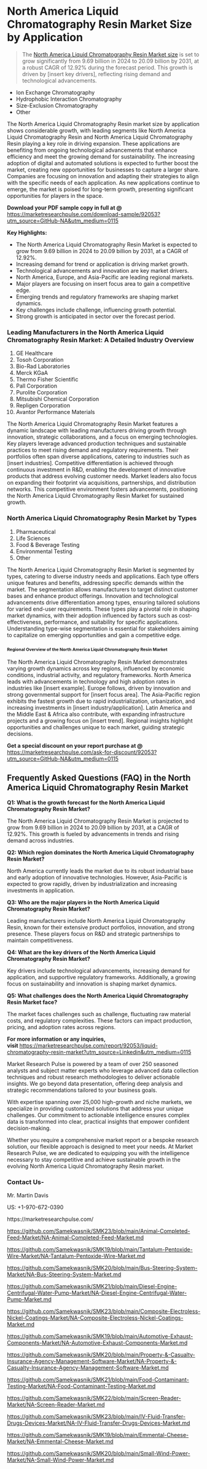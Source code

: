 <h1>North America Liquid Chromatography Resin Market&nbsp;Size by Application</h1><blockquote><p>The <a href="https://marketresearchpulse.com/download-sample/92053?utm_source=GitHub-NA&amp;utm_medium=0115">North America Liquid Chromatography Resin Market size</a> is set to grow significantly from 9.69 billion in 2024 to 20.09 billion by 2031, at a robust CAGR of 12.92% during the forecast period. This growth is driven by [insert key drivers], reflecting rising demand and technological advancements.</p></blockquote><ul><li>Ion Exchange Chromatography<li> Hydrophobic Interaction Chromatography<li> Size-Exclusion Chromatography<li> Other</li></ul><p>The North America Liquid Chromatography Resin market size by application shows considerable growth, with leading segments like North America Liquid Chromatography Resin and North America Liquid Chromatography Resin playing a key role in driving expansion. These applications are benefiting from ongoing technological advancements that enhance efficiency and meet the growing demand for sustainability. The increasing adoption of digital and automated solutions is expected to further boost the market, creating new opportunities for businesses to capture a larger share. Companies are focusing on innovation and adapting their strategies to align with the specific needs of each application. As new applications continue to emerge, the market is poised for long-term growth, presenting significant opportunities for players in the space.</p><p><strong>Download your PDF sample copy in full at @ </strong><a href="https://marketresearchpulse.com/download-sample/92053?utm_source=GitHub-NA&amp;utm_medium=0115">https://marketresearchpulse.com/download-sample/92053?utm_source=GitHub-NA&amp;utm_medium=0115</a></p><p><strong>Key Highlights: </strong></p><ul><li>The North America Liquid Chromatography Resin Market is expected to grow from 9.69 billion in 2024 to 20.09 billion by 2031, at a CAGR of 12.92%.</li><li>Increasing demand for trend or application is driving market growth.</li><li>Technological advancements and innovation are key market drivers.</li><li>North America, Europe, and Asia-Pacific are leading regional markets.</li><li>Major players are focusing on insert focus area to gain a competitive edge.</li><li>Emerging trends and regulatory frameworks are shaping market dynamics.</li><li>Key challenges include challenge, influencing growth potential.</li><li>Strong growth is anticipated in sector over the forecast period.</li></ul><h3>Leading Manufacturers in the North America Liquid Chromatography Resin Market: A Detailed Industry Overview</h3><ol><li>GE Healthcare</li><li>Tosoh Corporation</li><li>Bio-Rad Laboratories</li><li>Merck KGaA</li><li>Thermo Fisher Scientific</li><li>Pall Corporation</li><li>Purolite Corporation</li><li>Mitsubishi Chemical Corporation</li><li>Repligen Corporation</li><li>Avantor Performance Materials</li></ol><div class="flex max-w-full flex-col flex-grow"><div class="min-h-8 text-message flex w-full flex-col items-end gap-2 whitespace-normal break-words [.text-message+&amp;]:mt-5" dir="auto" data-message-author-role="assistant" data-message-id="fd8432e4-4910-450d-b182-61b7bfb0a01f" data-message-model-slug="gpt-4o"><div class="flex w-full flex-col gap-1 empty:hidden first:pt-[3px]"><div class="markdown prose w-full break-words dark:prose-invert light"><p>The North America Liquid Chromatography Resin Market features a dynamic landscape with leading manufacturers driving growth through innovation, strategic collaborations, and a focus on emerging technologies. Key players leverage advanced production techniques and sustainable practices to meet rising demand and regulatory requirements. Their portfolios often span diverse applications, catering to industries such as [insert industries]. Competitive differentiation is achieved through continuous investment in R&amp;D, enabling the development of innovative products that address evolving customer needs. Market leaders also focus on expanding their footprint via acquisitions, partnerships, and distribution networks. This competitive environment fosters advancements, positioning the North America Liquid Chromatography Resin Market for sustained growth.</p></div></div></div></div><h3>North America Liquid Chromatography Resin Market by Types</h3><ol><li>Pharmaceutical<li> Life Sciences<li> Food & Beverage Testing<li> Environmental Testing<li> Other</li></ol><div class="flex max-w-full flex-col flex-grow"><div class="min-h-8 text-message flex w-full flex-col items-end gap-2 whitespace-normal break-words [.text-message+&amp;]:mt-5" dir="auto" data-message-author-role="assistant" data-message-id="084470be-0bb7-4664-bddf-5156b4f41249" data-message-model-slug="gpt-4o-mini"><div class="flex w-full flex-col gap-1 empty:hidden first:pt-[3px]"><div class="markdown prose w-full break-words dark:prose-invert light"><p>The North America Liquid Chromatography Resin Market is segmented by types, catering to diverse industry needs and applications. Each type offers unique features and benefits, addressing specific demands within the market. The segmentation allows manufacturers to target distinct customer bases and enhance product offerings. Innovation and technological advancements drive differentiation among types, ensuring tailored solutions for varied end-user requirements. These types play a pivotal role in shaping market dynamics, with their adoption influenced by factors such as cost-effectiveness, performance, and suitability for specific applications. Understanding type-wise segmentation is essential for stakeholders aiming to capitalize on emerging opportunities and gain a competitive edge.</p></div></div></div></div><h3><span style="font-size: 11px;">Regional Overview of the North America Liquid Chromatography Resin Market</span></h3><div class="flex max-w-full flex-col flex-grow"><div class="min-h-8 text-message flex w-full flex-col items-end gap-2 whitespace-normal break-words [.text-message+&amp;]:mt-5" dir="auto" data-message-author-role="assistant" data-message-id="e9038762-ce64-4e30-91c9-9bd413514231" data-message-model-slug="gpt-4o-mini"><div class="flex w-full flex-col gap-1 empty:hidden first:pt-[3px]"><div class="markdown prose w-full break-words dark:prose-invert light"><p>The North America Liquid Chromatography Resin Market demonstrates varying growth dynamics across key regions, influenced by economic conditions, industrial activity, and regulatory frameworks. North America leads with advancements in technology and high adoption rates in industries like [insert example]. Europe follows, driven by innovation and strong governmental support for [insert focus area]. The Asia-Pacific region exhibits the fastest growth due to rapid industrialization, urbanization, and increasing investments in [insert industry/application]. Latin America and the Middle East &amp; Africa also contribute, with expanding infrastructure projects and a growing focus on [insert trend]. Regional insights highlight opportunities and challenges unique to each market, guiding strategic decisions.</p></div></div></div></div><p><strong>Get a special discount on your report purchase at @ </strong><a href="https://marketresearchpulse.com/ask-for-discount/92053?utm_source=GitHub-NA&amp;utm_medium=0115">https://marketresearchpulse.com/ask-for-discount/92053?utm_source=GitHub-NA&amp;utm_medium=0115</a></p><h2>Frequently Asked Questions (FAQ) in the North America Liquid Chromatography Resin Market</h2><p><strong>Q1: What is the growth forecast for the North America Liquid Chromatography Resin Market?</strong></p><p>The North America Liquid Chromatography Resin Market is projected to grow from 9.69 billion in 2024 to 20.09 billion by 2031, at a CAGR of 12.92%. This growth is fueled by advancements in trends and rising demand across industries.</p><p><strong>Q2: Which region dominates the North America Liquid Chromatography Resin Market?</strong></p><p>North America currently leads the market due to its robust industrial base and early adoption of innovative technologies. However, Asia-Pacific is expected to grow rapidly, driven by industrialization and increasing investments in application.</p><p><strong>Q3: Who are the major players in the North America Liquid Chromatography Resin Market?</strong></p><p>Leading manufacturers include North America Liquid Chromatography Resin, known for their extensive product portfolios, innovation, and strong presence. These players focus on R&amp;D and strategic partnerships to maintain competitiveness.</p><p><strong>Q4: What are the key drivers of the North America Liquid Chromatography Resin Market?</strong></p><p>Key drivers include technological advancements, increasing demand for application, and supportive regulatory frameworks. Additionally, a growing focus on sustainability and innovation is shaping market dynamics.</p><p><strong>Q5: What challenges does the North America Liquid Chromatography Resin Market face?</strong></p><p>The market faces challenges such as challenge, fluctuating raw material costs, and regulatory complexities. These factors can impact production, pricing, and adoption rates across regions.</p><p><strong>For more information or any inquiries, visit&nbsp;</strong><a href="https://marketresearchpulse.com/report/92053/liquid-chromatography-resin-market?utm_source=Linkedin&utm_medium=0115">https://marketresearchpulse.com/report/92053/liquid-chromatography-resin-market?utm_source=Linkedin&utm_medium=0115</a></p><p>Market Research Pulse is powered by a team of over 250 seasoned analysts and subject matter experts who leverage advanced data collection techniques and robust research methodologies to deliver actionable insights. We go beyond data presentation, offering deep analysis and strategic recommendations tailored to your business goals.</p><p>With expertise spanning over 25,000 high-growth and niche markets, we specialize in providing customized solutions that address your unique challenges. Our commitment to actionable intelligence ensures complex data is transformed into clear, practical insights that empower confident decision-making.</p><p>Whether you require a comprehensive market report or a bespoke research solution, our flexible approach is designed to meet your needs. At Market Research Pulse, we are dedicated to equipping you with the intelligence necessary to stay competitive and achieve sustainable growth in the evolving North America Liquid Chromatography Resin market.</p><h3><strong>Contact Us-</strong></h3><p>Mr. Martin Davis</p><p>US: +1-970-672-0390</p><p>https://marketresearchpulse.com/</p><p><a href="https://github.com/Samekwasnik/SMK23/blob/main/Animal-Completed-Feed-Market/NA-Animal-Completed-Feed-Market.md">https://github.com/Samekwasnik/SMK23/blob/main/Animal-Completed-Feed-Market/NA-Animal-Completed-Feed-Market.md</a></p><p><a href="https://github.com/Samekwasnik/SMK19/blob/main/Tantalum-Pentoxide-Wire-Market/NA-Tantalum-Pentoxide-Wire-Market.md">https://github.com/Samekwasnik/SMK19/blob/main/Tantalum-Pentoxide-Wire-Market/NA-Tantalum-Pentoxide-Wire-Market.md</a></p><p><a href="https://github.com/Samekwasnik/SMK20/blob/main/Bus-Steering-System-Market/NA-Bus-Steering-System-Market.md">https://github.com/Samekwasnik/SMK20/blob/main/Bus-Steering-System-Market/NA-Bus-Steering-System-Market.md</a></p><p><a href="https://github.com/Samekwasnik/SMK21/blob/main/Diesel-Engine-Centrifugal-Water-Pump-Market/NA-Diesel-Engine-Centrifugal-Water-Pump-Market.md">https://github.com/Samekwasnik/SMK21/blob/main/Diesel-Engine-Centrifugal-Water-Pump-Market/NA-Diesel-Engine-Centrifugal-Water-Pump-Market.md</a></p><p><a href="https://github.com/Samekwasnik/SMK23/blob/main/Composite-Electroless-Nickel-Coatings-Market/NA-Composite-Electroless-Nickel-Coatings-Market.md">https://github.com/Samekwasnik/SMK23/blob/main/Composite-Electroless-Nickel-Coatings-Market/NA-Composite-Electroless-Nickel-Coatings-Market.md</a></p><p><a href="https://github.com/Samekwasnik/SMK19/blob/main/Automotive-Exhaust-Components-Market/NA-Automotive-Exhaust-Components-Market.md">https://github.com/Samekwasnik/SMK19/blob/main/Automotive-Exhaust-Components-Market/NA-Automotive-Exhaust-Components-Market.md</a></p><p><a href="https://github.com/Samekwasnik/SMK20/blob/main/Property-&-Casualty-Insurance-Agency-Management-Software-Market/NA-Property-&-Casualty-Insurance-Agency-Management-Software-Market.md">https://github.com/Samekwasnik/SMK20/blob/main/Property-&-Casualty-Insurance-Agency-Management-Software-Market/NA-Property-&-Casualty-Insurance-Agency-Management-Software-Market.md</a></p><p><a href="https://github.com/Samekwasnik/SMK21/blob/main/Food-Contaminant-Testing-Market/NA-Food-Contaminant-Testing-Market.md">https://github.com/Samekwasnik/SMK21/blob/main/Food-Contaminant-Testing-Market/NA-Food-Contaminant-Testing-Market.md</a></p><p><a href="https://github.com/Samekwasnik/SMK22/blob/main/Screen-Reader-Market/NA-Screen-Reader-Market.md">https://github.com/Samekwasnik/SMK22/blob/main/Screen-Reader-Market/NA-Screen-Reader-Market.md</a></p><p><a href="https://github.com/Samekwasnik/SMK23/blob/main/IV-Fluid-Transfer-Drugs-Devices-Market/NA-IV-Fluid-Transfer-Drugs-Devices-Market.md">https://github.com/Samekwasnik/SMK23/blob/main/IV-Fluid-Transfer-Drugs-Devices-Market/NA-IV-Fluid-Transfer-Drugs-Devices-Market.md</a></p><p><a href="https://github.com/Samekwasnik/SMK19/blob/main/Emmental-Cheese-Market/NA-Emmental-Cheese-Market.md">https://github.com/Samekwasnik/SMK19/blob/main/Emmental-Cheese-Market/NA-Emmental-Cheese-Market.md</a></p><p><a href="https://github.com/Samekwasnik/SMK20/blob/main/Small-Wind-Power-Market/NA-Small-Wind-Power-Market.md">https://github.com/Samekwasnik/SMK20/blob/main/Small-Wind-Power-Market/NA-Small-Wind-Power-Market.md</a></p>
